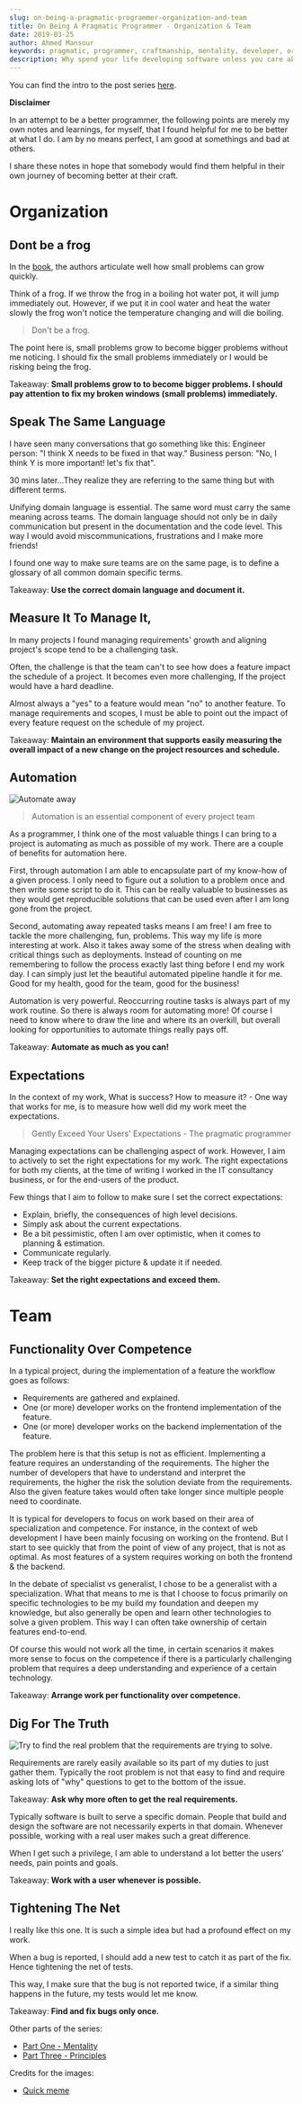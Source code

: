 ```yaml
---
slug: on-being-a-pragmatic-programmer-organization-and-team
title: On Being A Pragmatic Programmer - Organization & Team
date: 2019-03-25
author: Ahmed Mansour
keywords: pragmatic, programmer, craftmanship, mentality, developer, organizations, teams, ways of working
description: Why spend your life developing software unless you care about doing it well? My notes about being better at my craft as a programmer.
---
```


You can find the intro to the post series [here](/on-being-a-pragmatic-programmer-intro).

**Disclaimer**

In an attempt to be a better programmer, the following points are merely my own notes and learnings, for myself, that I found helpful for me to be better at what I do. I am by no means perfect, I am good at somethings and bad at others.

I share these notes in hope that somebody would find them helpful in their own journey of becoming better at their craft.

# Organization

<h2 id="frog">Dont be a frog</h2>

In the [book](https://amzn.to/2VXGCFL), the authors articulate well how small problems can grow quickly.

Think of a frog. If we throw the frog in a boiling hot water pot, it will jump immediately out. However, if we put it in cool water and heat the water slowly the frog won't notice the temperature changing and will die boiling.

> Don't be a frog.

The point here is, small problems grow to become bigger problems without me noticing. I should fix the small problems immediately or I would be risking being the frog.

Takeaway: **Small problems grow to to become bigger problems. I should pay attention to fix my broken windows (small problems) immediately.**

## Speak The Same Language

I have seen many conversations that go something like this:
Engineer person: "I think X needs to be fixed in that way."
Business person: "No, I think Y is more important! let's fix that".

30 mins later...They realize they are referring to the same thing but with different terms.

Unifying domain language is essential. The same word must carry the same meaning across teams. The domain language should not only be in daily communication but present in the documentation and the code level. This way I would avoid miscommunications, frustrations and I make more friends!

I found one way to make sure teams are on the same page, is to define a glossary of all common domain specific terms.

Takeaway: **Use the correct domain language and document it.**

## Measure It To Manage It,

In many projects I found managing requirements' growth and aligning project's scope tend to be a challenging task.

Often, the challenge is that the team can't to see how does a feature impact the schedule of a project. It becomes even more challenging, If the project would have a hard deadline.

Almost always a "yes" to a feature would mean "no" to another feature. To manage requirements and scopes, I must be able to point out the impact of every feature request on the schedule of my project.

Takeaway: **Maintain an environment that supports easily measuring the overall impact of a new change on the project resources and schedule.**

<!-- ## Freedom

I see the value of requirements and specifications and specially documenting them. Specially if there are many stakeholders and project team is large

Degrees of Freedom - The Specification Trap -->

## Automation

![Automate away](image3.png)

> Automation is an essential component of every project team

As a programmer, I think one of the most valuable things I can bring to a project is automating as much as possible of my work. There are a couple of benefits for automation here.

First, through automation I am able to encapsulate part of my know-how of a given process. I only need to figure out a solution to a problem once and then write some script to do it. This can be really valuable to businesses as they would get reproducible solutions that can be used even after I am long gone from the project.

Second, automating away repeated tasks means I am free! I am free to tackle the more challenging, fun, problems. This way my life is more interesting at work. Also it takes away some of the stress when dealing with critical things such as deployments. Instead of counting on me remembering to follow the process exactly last thing before I end my work day. I can simply just let the beautiful automated pipeline handle it for me. Good for my health, good for the team, good for the business!

Automation is very powerful. Reoccurring routine tasks is always part of my work routine. So there is always room for automating more! Of course I need to know where to draw the line and where its an overkill, but overall looking for opportunities to automate things really pays off.

Takeaway: **Automate as much as you can!**

## Expectations

In the context of my work, What is success? How to measure it? - One way that works for me, is to measure how well did my work meet the expectations.

> Gently Exceed Your Users' Expectations - The pragmatic programmer

Managing expectations can be challenging aspect of work. However, I aim to actively to set the right expectations for my work. The right expectations for both my clients, at the time of writing I worked in the IT consultancy business, or for the end-users of the product.

Few things that I aim to follow to make sure I set the correct expectations:

- Explain, briefly, the consequences of high level decisions.
- Simply ask about the current expectations.
- Be a bit pessimistic, often I am over optimistic, when it comes to planning & estimation.
- Communicate regularly.
- Keep track of the bigger picture & update it if needed.

Takeaway: **Set the right expectations and exceed them.**

# Team

<!-- ## Estimate

Estimate well. 1- understand , 2- model the system, 3- give per part a value, 4- add range. Estimations should be done regularly.

What to Say When Asked for an Estimate
"I'll get back to you."

Challenges
Start keeping a log of your estimates. For each, track how accurate you turned out to be. If your error was greater than 50%, try to find out where your estimate went wrong. -->

## Functionality Over Competence

In a typical project, during the implementation of a feature the workflow goes as follows:

- Requirements are gathered and explained.
- One (or more) developer works on the frontend implementation of the feature.
- One (or more) developer works on the backend implementation of the feature.

The problem here is that this setup is not as efficient. Implementing a feature requires an understanding of the requirements. The higher the number of developers that have to understand and interpret the requirements, the higher the risk the solution deviate from the requirements. Also the given feature takes would often take longer since multiple people need to coordinate.

It is typical for developers to focus on work based on their area of specialization and competence. For instance, in the context of web development I have been mainly focusing on working on the frontend. But I start to see quickly that from the point of view of any project, that is not as optimal. As most features of a system requires working on both the frontend & the backend.

In the debate of specialist vs generalist, I chose to be a generalist with a specialization. What that means to me is that I choose to focus primarily on specific technologies to be my build my foundation and deepen my knowledge, but also generally be open and learn other technologies to solve a given problem. This way I can often take ownership of certain features end-to-end.

Of course this would not work all the time, in certain scenarios it makes more sense to focus on the competence if there is a particularly challenging problem that requires a deep understanding and experience of a certain technology.

Takeaway: **Arrange work per functionality over competence.**

## Dig For The Truth

![Try to find the real problem that the requirements are trying to solve.](image4.png)

Requirements are rarely easily available so its part of my duties to just gather them. Typically the root problem is not that easy to find and require asking lots of "why" questions to get to the bottom of the issue.

Takeaway: **Ask why more often to get the real requirements.**

Typically software is built to serve a specific domain. People that build and design the software are not necessarily experts in that domain. Whenever possible, working with a real user makes such a great difference.

When I get such a privilege, I am able to understand a lot better the users' needs, pain points and goals.

Takeaway: **Work with a user whenever is possible.**

## Tightening The Net

I really like this one. It is such a simple idea but had a profound effect on my work.

When a bug is reported, I should add a new test to catch it as part of the fix. Hence tightening the net of tests.

This way, I make sure that the bug is not reported twice, if a similar thing happens in the future, my tests would let me know.

Takeaway: **Find and fix bugs only once.**

Other parts of the series:

- [Part One - Mentality](/on-being-a-pragmatic-programmer-mentality)
- [Part Three - Principles](/on-being-a-pragmatic-programmer-principles)

Credits for the images:

- [Quick meme](http://www.quickmeme.com/meme/3t7r6y)
